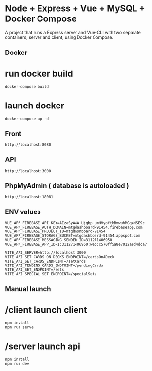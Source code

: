 # Node + Express + Vue + MySQL + Docker Compose
A project that runs a Express server and Vue-CLI with two separate containers, server and client, using Docker Compose.

## Docker

# run docker build
```
docker-compose build
```

# launch docker
```
docker-compose up -d
```

## Front
```
http://localhost:8080
```

## API
```
http://localhost:3000
```

## PhpMyAdmin ( database is autoloaded )
```
http://localhost:18081
```

## ENV values
```
VUE_APP_FIREBASE_API_KEY=AIzaSyA4A_Ujgbp_UmHVyofthBmwuhMGg4NSE9c
VUE_APP_FIREBASE_AUTH_DOMAIN=mtgdashboard-91454.firebaseapp.com
VUE_APP_FIREBASE_PROJECT_ID=mtgdashboard-91454
VUE_APP_FIREBASE_STORAGE_BUCKET=mtgdashboard-91454.appspot.com
VUE_APP_FIREBASE_MESSAGING_SENDER_ID=311271406950
VUE_APP_FIREBASE_APP_ID=1:311271406950:web:c570ff5a8e7012a8d4dca7
  
VITE_API_SERVER=http://localhost:3000
VITE_API_SET_CARDS_ON_DECKS_ENDPOINT=/cardsOnADeck
VITE_API_SET_CARDS_ENDPOINT=/setCards
VITE_API_PENDING_CARDS_ENDPOINT=/pendingCards
VITE_API_SET_ENDPOINT=/sets
VITE_API_SPECIAL_SET_ENDPOINT=/specialSets
```

## Manual launch
# /client launch client
```
npm install
npm run serve
```

# /server launch api
```
npm install
npm run dev
```